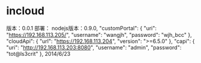 incloud
=======
版本：0.0.1
部署：
	nodejs版本：0.9.0,
	"customPortal": {
		"uri": "https://192.168.113.205/",
		"username": "wangjh",
		"password": "wjh_bcc"
	},
	"cloudApi": {
		"url": "https://192.168.113.204",
		"version": ">=6.5.0"
	},
	"capi": {
		"uri": "http://192.168.113.203:8080",
		"username": "admin",
		"password": "tot@ls3crit"
	},
2014/6/23
